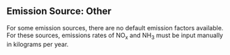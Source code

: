 ## Emission Source: Other

For some emission sources, there are no default emission factors available. For these sources, emissions rates of NO<sub>x</sub> and NH<sub>3</sub> must be input manually in kilograms per year.

